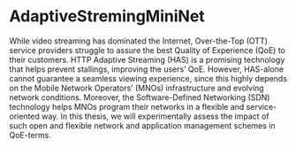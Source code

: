 # AdaptiveStremingMiniNet
While video streaming has dominated the Internet, Over-the-Top (OTT) service providers struggle to assure the best Quality of Experience (QoE) to their customers. HTTP Adaptive Streaming (HAS) is a promising technology that helps prevent stallings, improving the users’ QoE. However, HAS-alone cannot guarantee a seamless viewing experience, since this highly depends on the Mobile Network Operators’ (MNOs) infrastructure and evolving network conditions. Moreover, the Software-Defined Networking (SDN) technology helps MNOs program their networks in a flexible and service-oriented way. In this thesis, we will experimentally assess the impact of such open and flexible network and application management schemes in QoE-terms.
